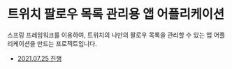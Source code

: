 <h1> 트위치 팔로우 목록 관리용 앱 어플리케이션</h1>
<p>
    스프링 프레임워크를 이용하여, 트위치의 나만의 팔로우 목록을 관리할 수 있는 앱 어플리케이션을 만드는 프로젝트입니다.
</p>

<ul>
    <li><a href="./info/20210725.md">2021.07.25 진행</a></li>
</ul>